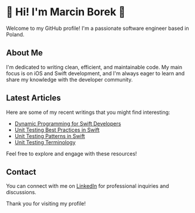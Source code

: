# 👋 Hi! I'm Marcin Borek 👋 

Welcome to my GitHub profile! I'm a passionate software engineer based in Poland.

## About Me

I'm dedicated to writing clean, efficient, and maintainable code. My main focus is on iOS and Swift development, and I'm always eager to learn and share my knowledge with the developer community.

## Latest Articles

Here are some of my recent writings that you might find interesting:

- [Dynamic Programming for Swift Developers](https://github.com/marcin-bo/Algorithm-Notes-For-Swift-Developers/blob/main/Dynamic%20Programming/Dynamic%20programming.md)
- [Unit Testing Best Practices in Swift](https://github.com/marcin-bo/Unit-Testing-In-Swift/blob/main/Unit%20Testing%20Best%20Practices%20in%20Swift.md)
- [Unit Testing Patterns in Swift](https://github.com/marcin-bo/Unit-Testing-In-Swift/blob/main/Unit%20Testing%20Patterns%20in%20Swift.md)
- [Unit Testing Terminology](https://github.com/marcin-bo/Unit-Testing-In-Swift/blob/main/Unit%20Testing%20Terminology.md)

Feel free to explore and engage with these resources!

## Contact

You can connect with me on [LinkedIn](https://www.linkedin.com/in/marcinborek/) for professional inquiries and discussions.

Thank you for visiting my profile!
